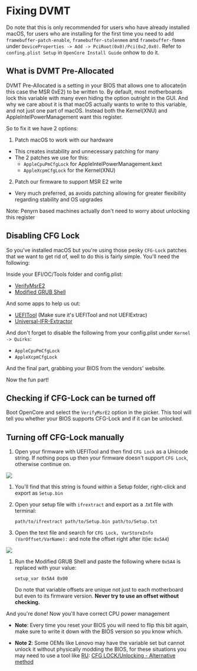 # Fixing DVMT





Do note that this is only recommended for users who have already installed macOS, for users who are installing for the first time you need to add `framebuffer-patch-enable`, `framebuffer-stolenmem` and `framebuffer-fbmem` under `DeviceProperties -> Add -> PciRoot(0x0)/Pci(0x2,0x0)`. Refer to `confing.plist Setup` in `OpenCore Install Guide` onhow to do it.

## What is DVMT Pre-Allocated

DVMT Pre-Allocated is a setting in your BIOS that allows one to allocate(in this case the MSR 0xE2) to be written to. By default, most motherboards lock this variable with many even hiding the option outright in the GUI. And why we care about it is that macOS actually wants to write to this variable, and not just one part of macOS. Instead both the Kernel(XNU) and AppleIntelPowerManagement want this register.

So to fix it we have 2 options:

1. Patch macOS to work with our hardware

* This creates instability and unnecessary patching for many
* The 2 patches we use for this:
  * `AppleCpuPmCfgLock` for AppleIntelPowerManagement.kext
  * `AppleXcpmCfgLock` for the Kernel(XNU)

2. Patch our firmware to support MSR E2 write

* Very much preferred, as avoids patching allowing for greater flexibility regarding stability and OS upgrades
  
Note: Penyrn based machines actually don't need to worry about unlocking this register

## Disabling CFG Lock

So you've installed macOS but you're using those pesky `CFG-Lock` patches that we want to get rid of, well to do this is fairly simple. You'll need the following:

Inside your EFI/OC/Tools folder and config.plist:

* [VerifyMsrE2](https://github.com/acidanthera/OpenCorePkg/releases)
* [Modified GRUB Shell](https://github.com/datasone/grub-mod-setup_var/releases)

And some apps to help us out:

* [UEFITool](https://github.com/LongSoft/UEFITool/releases) (Make sure it's UEFITool and not UEFIExtrac)
* [Universal-IFR-Extractor](https://github.com/LongSoft/Universal-IFR-Extractor/releases)

And don't forget to disable the following from your config.plist under `Kernel -> Quirks`:

* `AppleCpuPmCfgLock`
* `AppleXcpmCfgLock`

And the final part, grabbing your BIOS from the vendors' website.

Now the fun part!

## Checking if CFG-Lock can be turned off

Boot OpenCore and select the `VerifyMsrE2` option in the picker. This tool will tell you whether your BIOS supports CFG-Lock and if it can be unlocked.

## Turning off CFG-Lock manually

1. Open your firmware with UEFITool and then find `CFG Lock` as a Unicode string. If nothing pops up then your firmware doesn't support `CFG Lock`, otherwise continue on.

![](../images/extras/msr-lock-md/uefi-tool.png)

1. You'll find that this string is found within a Setup folder, right-click and export as `Setup.bin`
2. Open your setup file with `ifrextract` and export as a .txt file with terminal:

   ```
   path/to/ifrextract path/to/Setup.bin path/to/Setup.txt
   ```

3. Open the text file and search for `CFG Lock, VarStoreInfo (VarOffset/VarName):` and note the offset right after it(ie: `0x5A4`)

![](../images/extras/msr-lock-md/cfg-find.png)

1. Run the Modified GRUB Shell and paste the following where `0x5A4` is replaced with your value:

   ```
   setup_var 0x5A4 0x00
   ```

   Do note that variable offsets are unique not just to each motherboard but even to its firmware version. **Never try to use an offset without checking.**

And you're done! Now you'll have correct CPU power management

* **Note**: Every time you reset your BIOS you will need to flip this bit again, make sure to write it down with the BIOS version so you know which.

* **Note 2**: Some OEMs like Lenovo may have the variable set but cannot unlock it without physically modding the BIOS, for these situations you may need to use a tool like [RU](http://ruexe.blogspot.com/): [CFG LOCK/Unlocking - Alternative method](https://www.reddit.com/r/hackintosh/comments/hz2rtm/cfg_lockunlocking_alternative_method/)
